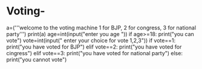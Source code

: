 # Voting-
a=('''welcome to the voting machine
1 for BJP, 2 for congress, 3 for national party''')
print(a)
age=int(input("enter you age "))
if age>=18:
  print("you can vote")
  vote=int(input(" enter your choice for vote 1,2,3"))
  if vote==1:
    print("you have voted for BJP")
  elif vote==2:
    print("you have voted for cingress")
  elif vote==3:
    print("you have voted for national party")
else:
  print("you cannot vote")
